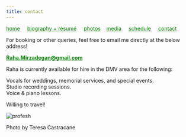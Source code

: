 ```yaml
---
title: contact
---
```

<style>
a { color: green; } 
</style>
[home](https://raharules.github.io/)&nbsp;&nbsp;&nbsp;&nbsp; [biography + résumé](https://raharules.github.io/raharules.github.io/about.html)&nbsp;&nbsp;&nbsp;&nbsp; [photos](https://raharules.github.io/raharules.github.io/photos.html)&nbsp;&nbsp;&nbsp; [media](https://raharules.github.io/raharules.github.io/media.html)&nbsp;&nbsp;&nbsp;&nbsp; [schedule](https://raharules.github.io/raharules.github.io/schedule.html)&nbsp;&nbsp;&nbsp;&nbsp; [contact](https://raharules.github.io/raharules.github.io/contact.html)


For booking or other queries, feel free to email me directly at the below address!

**Raha.Mirzadegan@gmail.com**

Raha is currently available for hire in the DMV area for the following:


Vocals for weddings, memorial services, and special events. <br />
Studio recording sessions. <br />
Voice & piano lessons. <br />

Willing to travel!

![profesh](https://raharules.github.io/004_Raha-(ZF-6489-43094-1-001).jpg)

Photo by Teresa Castracane
